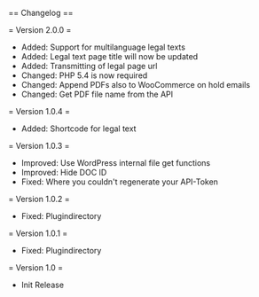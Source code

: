 == Changelog ==

= Version 2.0.0 =

* Added: Support for multilanguage legal texts
* Added: Legal text page title will now be updated
* Added: Transmitting of legal page url
* Changed: PHP 5.4 is now required
* Changed: Append PDFs also to WooCommerce on hold emails
* Changed: Get PDF file name from the API

= Version 1.0.4 =

* Added: Shortcode for legal text

= Version 1.0.3 =

* Improved: Use WordPress internal file get functions
* Improved: Hide DOC ID
* Fixed: Where you couldn't regenerate your API-Token

= Version 1.0.2 =

* Fixed: Plugindirectory

= Version 1.0.1 =

* Fixed: Plugindirectory

= Version 1.0 =

* Init Release
